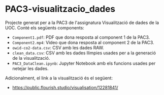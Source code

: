 # PAC3-visualitzacio_dades

Projecte generat per a la PAC3 de l'assignatura Visualització de dades de la UOC. Conté els següents components:
- `Component1.pdf`: PDF que dona resposta al component 1 de la PAC3.
- `Component2.mp4`: Video que dona resposta al component 2 de la PAC3.
- `owid-co2-data.csv`: CSV amb les dades RAW.
- `clean_data.csv`: CSV amb les dades llimpies usades per a la generació de la visualització.
- `PAC3_DataClean.ipynb`: Jupyter Notebook amb els funcions usades per netejar les dades.

Adicionalment, el link a la visualització és el següent:
- https://public.flourish.studio/visualisation/12281841/
